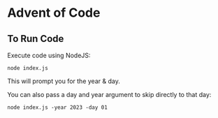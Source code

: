 # Advent of Code

## To Run Code
Execute code using NodeJS: 

`node index.js`

This will prompt you for the year & day.

You can also pass a day and year argument to skip directly to that day:

`node index.js -year 2023 -day 01`

